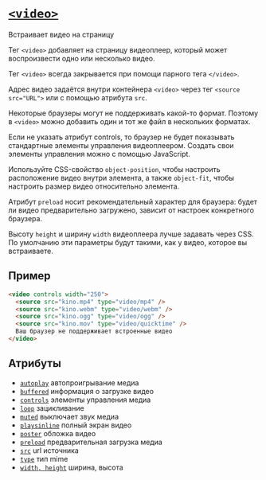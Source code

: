 # [`<video>`](../index.md)

Встраивает видео на страницу

Тег `<video>` добавляет на страницу видеоплеер, который может воспроизвести одно или несколько видео.

Тег `<video>` всегда закрывается при помощи парного тега `</video>`.

Адрес видео задаётся внутри контейнера `<video>` через тег `<source src="URL">` или с помощью атрибута `src`.

Некоторые браузеры могут не поддерживать какой-то формат. Поэтому в `<video>` можно добавить один и тот же файл в нескольких форматах.

Если не указать атрибут controls, то браузер не будет показывать стандартные элементы управления видеоплеером. Создать свои элементы управления можно с помощью JavaScript.

Используйте CSS-свойство `object-position`, чтобы настроить расположение видео внутри элемента, а также `object-fit`, чтобы настроить размер видео относительно элемента.

Атрибут `preload` носит рекомендательный характер для браузера: будет ли видео предварительно загружено, зависит от настроек конкретного браузера.

Высоту `height` и ширину `width` видеоплеера лучше задавать через CSS. По умолчанию эти параметры будут такими, как у видео, которое вы встраиваете.

## Пример

```html
<video controls width="250">
  <source src="kino.mp4" type="video/mp4" />
  <source src="kino.webm" type="video/webm" />
  <source src="kino.ogg" type="video/ogg" />
  <source src="kino.mov" type="video/quicktime" />
  Ваш браузер не поддерживает встроенные видео
</video>
```

## Атрибуты

- [`autoplay`](../Attrubutes/autoplay.md) автопроигрывание медиа
- [`buffered`](../Attrubutes/buffered.md) информация о загрузке видео
- [`controls`](../Attrubutes/controls.md) элементы управления медиа
- [`loop`](../Attrubutes/loop.md) зацикливание
- [`muted`](../Attrubutes/muted.md) выключает звук медиа
- [`playsinline`](../Attrubutes/playsinline.md) полный экран видео
- [`poster`](../Attrubutes/poster.md) обложка видео
- [`preload`](../Attrubutes/preload.md) предварительная загрузка медиа
- [`src`](../Attrubutes/src.md) url источника
- [`type`](<../Attrubutes/type (a).md>) тип mime
- [`width, height`](<../Attrubutes/width, height.md>) ширина, высота
